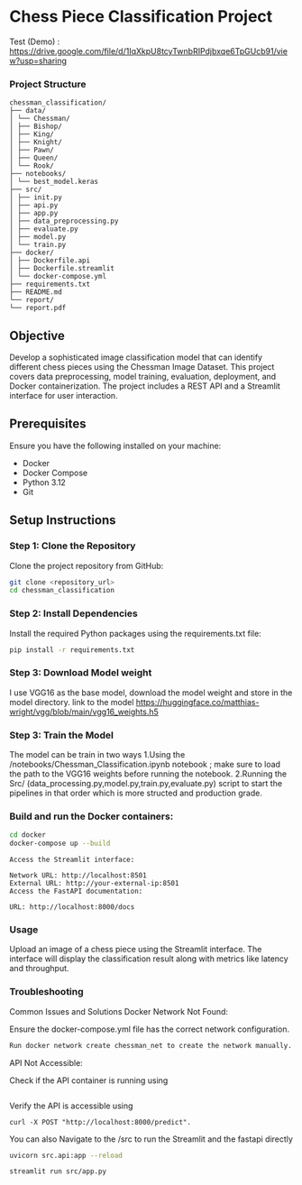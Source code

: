 
# Chess Piece Classification Project


Test (Demo) : https://drive.google.com/file/d/1IqXkpU8tcyTwnbRIPdjbxqe6TpGUcb91/view?usp=sharing



### Project Structure

```
chessman_classification/
├── data/
│ └── Chessman/
│ ├── Bishop/
│ ├── King/
│ ├── Knight/
│ ├── Pawn/
│ ├── Queen/
│ └── Rook/
├── notebooks/
│ └── best_model.keras
├── src/
│ ├── init.py
│ ├── api.py
│ ├── app.py
│ ├── data_preprocessing.py
│ ├── evaluate.py
│ ├── model.py
│ └── train.py
├── docker/
│ ├── Dockerfile.api
│ ├── Dockerfile.streamlit
│ └── docker-compose.yml
├── requirements.txt
├── README.md
└── report/
└── report.pdf
```

## Objective

Develop a sophisticated image classification model that can identify different chess pieces using the Chessman Image Dataset. This project covers data preprocessing, model training, evaluation, deployment, and Docker containerization. The project includes a REST API and a Streamlit interface for user interaction.

## Prerequisites

Ensure you have the following installed on your machine:

- Docker
- Docker Compose
- Python 3.12
- Git

## Setup Instructions

### Step 1: Clone the Repository

Clone the project repository from GitHub:

```bash
git clone <repository_url>
cd chessman_classification
```

### Step 2: Install Dependencies
Install the required Python packages using the requirements.txt file:
``` bash
pip install -r requirements.txt
```

### Step 3: Download Model weight 

 I use VGG16 as the base model, download the model weight and store in the model directory. link to the model https://huggingface.co/matthias-wright/vgg/blob/main/vgg16_weights.h5


### Step 3: Train the Model

The model can be train in two ways
1.Using the /notebooks/Chessman_Classification.ipynb notebook ; make sure to load the path to the VGG16 weights before running the notebook.
2.Running the Src/ (data_processing.py,model.py,train.py,evaluate.py) script to start the pipelines in that  order which is more structed and production grade.


### Build and run the Docker containers:
```bash
cd docker
docker-compose up --build
```

```
Access the Streamlit interface:

Network URL: http://localhost:8501
External URL: http://your-external-ip:8501
Access the FastAPI documentation:

URL: http://localhost:8000/docs

```

### Usage

Upload an image of a chess piece using the Streamlit interface.
The interface will display the classification result along with metrics like latency and throughput.



### Troubleshooting


Common Issues and Solutions
Docker Network Not Found:

Ensure the docker-compose.yml file has the correct network configuration.
```bash
Run docker network create chessman_net to create the network manually.

```

API Not Accessible:

Check if the API container is running using

```docker ps.

```
Verify the API is accessible using 
```
curl -X POST "http://localhost:8000/predict".
````

You can also Navigate to the /src to run the Streamlit and the fastapi directly 

```bash
uvicorn src.api:app --reload
```

```bash
streamlit run src/app.py  
```





